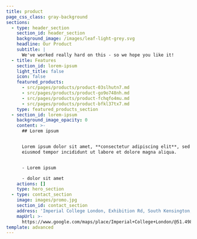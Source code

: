 ```yaml
---
title: product
page_css_class: gray-background
sections:
  - type: header_section
    section_id: header_section
    background_image: /images/leaf-light-grey.svg
    headline: Our Product
    subtitle: |
      We've worked really hard on this - so we hope you like it!
  - title: Features
    section_id: lorem-ipsum
    light_title: false
    icon: false
    featured_products:
      - src/pages/products/product-03slhutn7.md
      - src/pages/products/product-go9o748nh.md
      - src/pages/products/product-fchqfo4mu.md
      - src/pages/products/product-bfkl37tx7.md
    type: featured_products_section
  - section_id: lorem-ipsum
    background_image_opacity: 0
    content: >-
      ## Lorem ipsum


      Lorem ipsum dolor sit amet, **consectetur adipiscing elit**, sed do
      eiusmod tempor incididunt ut labore et dolore magna aliqua.


      - Lorem ipsum

      - dolor sit amet
    actions: []
    type: hero_section
  - type: contact_section
    image: images/promo.jpg
    section_id: contact_section
    address: 'Imperial College London, Exhibition Rd, South Kensington, London SW7 2BU'
    mapUrl: >-
      https://www.google.com/maps/place/Imperial+College+London/@51.4988222,-0.1748735,15z/data=!4m2!3m1!1s0x0:0x31911b371c692e86?sa=X&ved=2ahUKEwiN_ImwjOzuAhWEnVwKHcUzDg0Q_BIwH3oECEIQBQ
template: advanced
---
```

